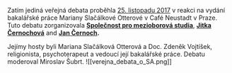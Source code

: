 
Zatím jediná veřejná debata proběhla [25. listopadu 2017](https://www.facebook.com/events/caf%C3%A9-neustadt/diskuzn%C3%AD-panel-o-%C5%A1kole-aria/145597709523495/) v reakci na vydání bakalářské práce Mariany Slačálkové Otterové v Café Neustadt v Praze. Tuto debatu zorganizovala **[Společnost pro mezioborová studia](https://www.facebook.com/meziobory)**, **[Jitka Černochová](https://www.facebook.com/jitka.cernochov)** and **[Jan Černoch](https://www.facebook.com/trichokles).**

Jejímy hosty byli Mariana Slačálková Otterová a Doc. Zdeněk Vojtíšek, religionista, psychoterapeut a vedoucí její bakalářské práce. Debatu moderoval Miroslav Šubrt. 
![[verejna_debata_o_SA.png]] 



